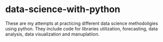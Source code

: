 # data-science-with-python
These are my attempts at practicing different data science methodoligies using python. They include code for libraries utilization, forecasting, data analysis, data visualization and manuplatiion.
